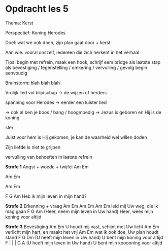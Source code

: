 # Opdracht les 5

Thema: Kerst

Perspectief: Koning Herodes

Doel: wat we ook doen, zijn plan gaat door + kerst

Aan wie: vooral onszelf, iedereen die zich herkent in het verhaal

Tips: begin met refrein, maak een hook,
schrijf eem bridge als laatste stap als bevestiging / tegenstelling / omkering / vervulling / gevolg
begin eenvoudig

Brainstorm: blah blah blah

Vrolijk lied vol blijdschap -> de wijzen of herders

spanning voor Herodes -> eerder een luister lied

-> ook al ben je boos / bang / hoogmoedig -> Jezus is geboren en Hij is de koning

ster

Juist voor hem is Hij gekomen, je kan de waarheid wel willen doden

Zijn liefde is niet te grijpen

vervulling van behoeften in laatste refrein

**Strofe 1** Angst + woede + twijfel
Am                  Em

Am                  Em

Am                  Em

F       G           Am
Heb ik mijn leven in mijn hand?

**Strofe 2** Erkenning + vraag
Am                  Em
Am                  Em
Am                  Em
leid mij Uw weg,  die ik mag gaan
F       G           Am
(Heer, neem mijn leven in Uw hand)
Heer, wees mijn koning voor altijd

**Strofe 3** Bevestiging
Am                  Em
U houdt mij vast, schijnt met Uw licht
Am                  Em
verlicht mijn hart, en maakt het vrij
Am                  Em
wat ik ook doe, Uw plan houdt stand
F       G           Dm
(U heeft mijn leven in Uw hand)
U bent mijn koning voor altijd
F | | |   G           A
(U heeft mijn leven in Uw hand)
U bent mijn kooooning voor altijd
